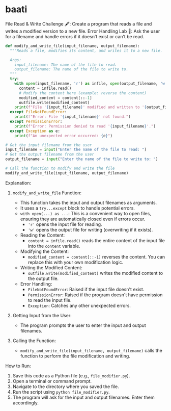# baati

File Read & Write Challenge 🖋️: Create a program that reads a file and writes a modified version to a new file.
Error Handling Lab 🧪: Ask the user for a filename and handle errors if it doesn’t exist or can’t be read.


```python
def modify_and_write_file(input_filename, output_filename):
  """Reads a file, modifies its content, and writes it to a new file.

  Args:
    input_filename: The name of the file to read.
    output_filename: The name of the file to write to.
  """
  try:
    with open(input_filename, 'r') as infile, open(output_filename, 'w') as outfile:
      content = infile.read()
      # Modify the content here (example: reverse the content)
      modified_content = content[::-1]
      outfile.write(modified_content)
    print(f"File '{input_filename}' modified and written to '{output_filename}'")
  except FileNotFoundError:
    print(f"Error: File '{input_filename}' not found.")
  except PermissionError:
    print(f"Error: Permission denied to read '{input_filename}'.")
  except Exception as e:
    print(f"An unexpected error occurred: {e}")

# Get the input filename from the user
input_filename = input("Enter the name of the file to read: ")
# Get the output filename from the user
output_filename = input("Enter the name of the file to write to: ")

# Call the function to modify and write the file
modify_and_write_file(input_filename, output_filename)
```

Explanation:

1. `modify_and_write_file` Function:
   - This function takes the input and output filenames as arguments.
   - It uses a `try...except` block to handle potential errors.
   - `with open(...) as ...`: This is a convenient way to open files, ensuring they are automatically closed even if errors occur.
     - `'r'` opens the input file for reading.
     - `'w'` opens the output file for writing (overwriting if it exists).
   - Reading the Content:
     - `content = infile.read()` reads the entire content of the input file into the `content` variable.
   - Modifying the Content:
     - `modified_content = content[::-1]` reverses the content. You can replace this with your own modification logic.
   - Writing the Modified Content:
     - `outfile.write(modified_content)` writes the modified content to the output file.
   - Error Handling:
     - `FileNotFoundError`: Raised if the input file doesn't exist.
     - `PermissionError`: Raised if the program doesn't have permission to read the input file.
     - `Exception`: Catches any other unexpected errors.

2. Getting Input from the User:
   - The program prompts the user to enter the input and output filenames.

3. Calling the Function:
   - `modify_and_write_file(input_filename, output_filename)` calls the function to perform the file modification and writing.

How to Run:

1. Save this code as a Python file (e.g., `file_modifier.py`).
2. Open a terminal or command prompt.
3. Navigate to the directory where you saved the file.
4. Run the script using `python file_modifier.py`.
5. The program will ask for the input and output filenames. Enter them accordingly.
